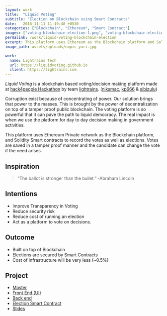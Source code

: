 ```yaml
---
layout: work
title:  "Liquid Voting"
subtitle: "Election on Blockchain using Smart Contracts"
date:   2016-11-11 11:19:48 +0530
categories: ["Blockchain", "Ethereum", "Smart Contract"]
images: ["voting-blockchain-election-1.png", "voting-blockchain-election-2.png", "voting-blockchain-election-3.png", "voting-blockchain-election-4.png"]
permalink: /work/liquid-voting-blockchain-election
excerpt: This platform uses Ethereum as the Blockchain platform and Solidity Smart contracts to record the votes as well as elections in a tamper proof manner.
image_path: assets/uploads/nopic_yari.jpg

work:
  name: Lightrains Tech
  url: https://liquidvoting.github.io
  client: https://lightrains.com
---
```


*Liquid Voting* is a blockchain based voting/decision making platform made at [hack4people Hackathon](http://hack4people.com) by team  [lightrains](https://lightrains.com). ([niksmac](https://github.com/niksmac), [kp666](https://github.com/kp666) & [sibizulu](https://github.com/sibizulu))

Corruption exist because of concentrating of power. Our solution brings that power to the masses. This is brought by the power of decentralization on top of a tamper proof public blockchain. The voting platform is so powerful that it can pave the path to liquid democracy. The real impact is when we use the platform for day to day decision making in government activities.

This platform uses Ethereum Private network as the Blockchain platform, and Solidity Smart contracts to record the votes as well as elections. Votes are saved in a tamper proof manner and the candidate can change the vote if the need arises.

## Inspiration
> “The ballot is stronger than the bullet.”
> -Abraham Lincoln

## Intentions

* Improve Transparency in Voting
* Reduce security risk
* Reduce cost of running an election
* Act as a platform to vote on decisions.

## Outcome

* Built on top of Blockchain
* Elections are secured by Smart Contracts
* Cost of infrastructure will be very less (~0.5%)

## Project

* [Master](https://github.com/liquidvoting)
* [Front End (UI)](https://github.com/liquidvoting/liquidvoting.github.io)
* [Back end](https://github.com/liquidvoting/liquidvoting.server)
* [Election Smart Contract](https://github.com/liquidvoting/liquidvoting.smartcontract)
* [Slides](https://github.com/liquidvoting/presentation)
